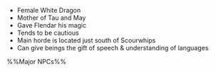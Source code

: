 - Female White Dragon
- Mother of Tau and May
- Gave Flendar his magic
- Tends to be cautious
- Main horde is located just south of Scourwhips
- Can give beings the gift of speech & understanding of languages

%%Major NPCs%%